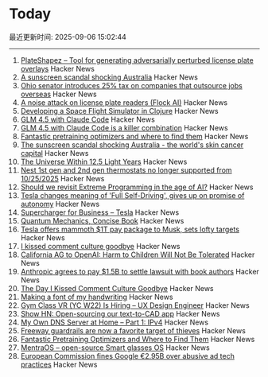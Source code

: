 # Today

最近更新时间: 2025-09-06 15:02:44

--- 
1. [PlateShapez – Tool for generating adversarially perturbed license plate overlays](https://github.com/bennjordan/PlateShapez) Hacker News
2. [A sunscreen scandal shocking Australia](https://www.bbc.com/news/articles/c4gzl41rpdqo) Hacker News
3. [Ohio senator introduces 25% tax on companies that outsource jobs overseas](https://www.foxnews.com/politics/gop-senator-drops-hammer-companies-shipping-jobs-overseas-crucial-bill) Hacker News
4. [A noise attack on license plate readers (Flock AI)](https://github.com/bennjordan/PlateShapez) Hacker News
5. [Developing a Space Flight Simulator in Clojure](https://www.wedesoft.de/software/2025/09/05/clojure-game/) Hacker News
6. [GLM 4.5 with Claude Code](https://docs.z.ai/guides/llm/glm-4.5) Hacker News
7. [GLM 4.5 with Claude Code is a killer combination](https://docs.z.ai/guides/llm/glm-4.5) Hacker News
8. [Fantastic pretraining optimizers and where to find them](https://arxiv.org/abs/2509.02046) Hacker News
9. [The sunscreen scandal shocking Australia - the world's skin cancer capital](https://www.bbc.com/news/articles/c4gzl41rpdqo) Hacker News
10. [The Universe Within 12.5 Light Years](http://www.atlasoftheuniverse.com/12lys.html) Hacker News
11. [Nest 1st gen and 2nd gen thermostats no longer supported from 10/25/2025](https://community.hubitat.com/t/nest-1st-gen-and-2nd-gen-thermostats-no-longer-supported-by-google-from-10-25-2025/152952) Hacker News
12. [Should we revisit Extreme Programming in the age of AI?](https://www.hyperact.co.uk/blog/should-we-revisit-xp-in-the-age-of-ai) Hacker News
13. [Tesla changes meaning of 'Full Self-Driving', gives up on promise of autonomy](https://electrek.co/2025/09/05/tesla-changes-meaning-full-self-driving-give-up-promise-autonomy/) Hacker News
14. [Supercharger for Business – Tesla](https://www.tesla.com/supercharger-for-business) Hacker News
15. [Quantum Mechanics, Concise Book](https://github.com/basketballguy999/Quantum-Mechanics-Concise-Book) Hacker News
16. [Tesla offers mammoth $1T pay package to Musk, sets lofty targets](https://www.reuters.com/business/autos-transportation/tesla-offers-mammoth-1-trillion-pay-package-musk-sets-lofty-targets-2025-09-05/) Hacker News
17. [I kissed comment culture goodbye](https://sustainableviews.substack.com/p/the-day-i-kissed-comment-culture) Hacker News
18. [California AG to OpenAI: Harm to Children Will Not Be Tolerated](https://oag.ca.gov/news/press-releases/attorney-general-bonta-openai-harm-children-will-not-be-tolerated) Hacker News
19. [Anthropic agrees to pay $1.5B to settle lawsuit with book authors](https://www.nytimes.com/2025/09/05/technology/anthropic-settlement-copyright-ai.html?unlocked_article_code=1.jk8.bTTt.Zir9wmtPaTp2&smid=url-share) Hacker News
20. [The Day I Kissed Comment Culture Goodbye](https://sustainableviews.substack.com/p/the-day-i-kissed-comment-culture) Hacker News
21. [Making a font of my handwriting](https://chameth.com/making-a-font-of-my-handwriting/) Hacker News
22. [Gym Class VR (YC W22) Is Hiring – UX Design Engineer](https://www.ycombinator.com/companies/gym-class-by-irl-studios/jobs/ywXHGBv-ux-design-engineer-senior-staff-principal) Hacker News
23. [Show HN: Open-sourcing our text-to-CAD app](https://github.com/Adam-CAD/CADAM) Hacker News
24. [My Own DNS Server at Home – Part 1: IPv4](https://jan.wildeboer.net/2025/08/My-DNS-Part-1/) Hacker News
25. [Freeway guardrails are now a favorite target of thieves](https://laist.com/news/transportation/guardrails-aluminum-theft) Hacker News
26. [Fantastic Pretraining Optimizers and Where to Find Them](https://arxiv.org/abs/2509.02046) Hacker News
27. [MentraOS – open-source Smart glasses OS](https://github.com/Mentra-Community/MentraOS) Hacker News
28. [European Commission fines Google €2.95B over abusive ad tech practices](https://ec.europa.eu/commission/presscorner/detail/en/ip_25_1992) Hacker News
